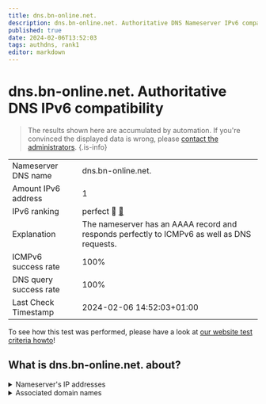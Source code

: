 ```yaml
---
title: dns.bn-online.net.
description: dns.bn-online.net. Authoritative DNS Nameserver IPv6 compatibility
published: true
date: 2024-02-06T13:52:03
tags: authdns, rank1
editor: markdown
---
```


# dns.bn-online.net. Authoritative DNS IPv6 compatibility

> The results shown here are accumulated by automation. If you're convinced the displayed data is wrong, please [contact the administrators](/howto/chat). 
{.is-info}




|   |   |
| - | - |
| Nameserver DNS name | dns.bn-online.net.
| Amount IPv6 address | 1
| IPv6 ranking | perfect :1st_place_medal: [🔗](/howto/ranking) |
| Explanation | The nameserver has an AAAA record and responds perfectly to ICMPv6 as well as DNS requests. |
| ICMPv6 success rate | 100%|
| DNS query success rate | 100% |
| Last Check Timestamp | 2024-02-06 14:52:03+01:00 |

To see how this test was performed, please have a look at [our website test criteria howto](/howto/testcriteria/authdns)!


## What is dns.bn-online.net. about?




<details>
<summary>Nameserver's IP addresses</summary>

2a02:b30:201:100::35

</details>



<details>
<summary>Associated domain names</summary>

www.bmel.de

</details>

